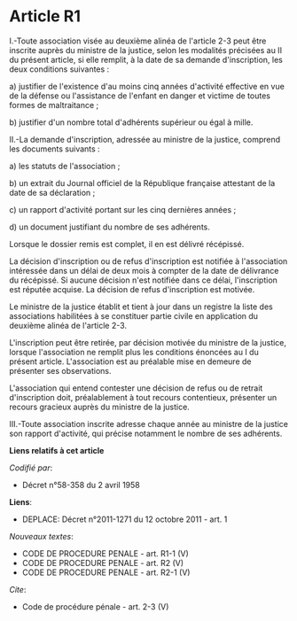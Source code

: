 # Article R1

I.-Toute association visée au deuxième alinéa de l'article 2-3 peut être inscrite auprès du ministre de la justice, selon les
modalités précisées au II du présent article, si elle remplit, à la date de sa demande d'inscription, les deux conditions
suivantes : 

a) justifier de l'existence d'au moins cinq années d'activité effective en vue de la défense ou l'assistance de l'enfant en
danger et victime de toutes formes de maltraitance ; 

b) justifier d'un nombre total d'adhérents supérieur ou égal à mille. 

II.-La demande d'inscription, adressée au ministre de la justice, comprend les documents suivants : 

a) les statuts de l'association ; 

b) un extrait du Journal officiel de la République française attestant de la date de sa déclaration ; 

c) un rapport d'activité portant sur les cinq dernières années ; 

d) un document justifiant du nombre de ses adhérents. 

Lorsque le dossier remis est complet, il en est délivré récépissé. 

La décision d'inscription ou de refus d'inscription est notifiée à l'association intéressée dans un délai de deux mois à
compter de la date de délivrance du récépissé. Si aucune décision n'est notifiée dans ce délai, l'inscription est réputée
acquise. La décision de refus d'inscription est motivée. 

Le ministre de la justice établit et tient à jour dans un registre la liste des associations habilitées à se constituer
partie civile en application du deuxième alinéa de l'article 2-3. 

L'inscription peut être retirée, par décision motivée du ministre de la justice, lorsque l'association ne remplit plus les
conditions énoncées au I du présent article. L'association est au préalable mise en demeure de présenter ses observations. 

L'association qui entend contester une décision de refus ou de retrait d'inscription doit, préalablement à tout recours
contentieux, présenter un recours gracieux auprès du ministre de la justice. 

III.-Toute association inscrite adresse chaque année au ministre de la justice son rapport d'activité, qui précise notamment
le nombre de ses adhérents.

**Liens relatifs à cet article**

_Codifié par_:

  - Décret n°58-358 du 2 avril 1958

**Liens**:

  - DEPLACE: Décret n°2011-1271 du 12 octobre 2011 - art. 1

_Nouveaux textes_:

  - CODE DE PROCEDURE PENALE - art. R1-1 (V)
  - CODE DE PROCEDURE PENALE - art. R2 (V)
  - CODE DE PROCEDURE PENALE - art. R2-1 (V)

_Cite_:

  - Code de procédure pénale - art. 2-3 (V)
